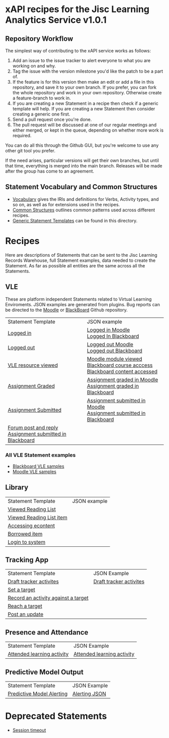 # xAPI recipes for the Jisc Learning Analytics Service v1.0.1

## Repository Workflow
The simplest way of contributing to the xAPI service works as follows:

1. Add an issue to the issue tracker to alert everyone to what you are working on and why.
2. Tag the issue with the version milestone you'd like the patch to be a part of.
3. If the feature is for this version then make an edit or add a file in this repository, and save it to your own branch. If you prefer, you can fork the whole repository and work in your own repository. Otherwise create a feature-branch to work in.
4. If you are creating a new Statement in a recipe then check if a generic template will help. If you are creating a new Statement then consider creating a generic one first.
4. Send a pull request once you're done.
5. The pull request will be discussed at one of our regular meetings and either merged, or kept in the queue, depending on whether more work is required.

You can do all this through the Github GUI, but you're welcome to use any other git tool you prefer.

If the need arises, particular versions will get their own branches, but until that time, everything is merged into the main branch. Releases will be made after the group has come to an agreement.

## Statement Vocabulary and Common Structures

* [Vocabulary](vocabulary.md) gives the IRIs and definitions for Verbs, Activity types, and so on, as well as for extensions used in the recipes.
* [Common Structures](common_structures.md) outlines common patterns used across different recipes.
* [Generic Statement Templates](generic/index.md) can be found in this directory.

# Recipes
Here are descriptions of Statements that can be sent to the Jisc Learning Records Warehouse, full Statement examples, data needed to create the Statement.  As far as possible all entities are the same across all the Statements.

## VLE

These are platform independent Statements related to Virtual Learning Enviroments. JSON examples are generated from plugins. Bug reports can be directed to the [Moodle](https://github.com/jiscdev/jisc-moodle-xapi-plugin) or [BlackBoard](https://github.com/jiscdev/blackboard-xapi-plugin) Github repository.

<table>
<tr><td>Statement Template </td>   <td>JSON example</td> </tr>
<tr><td> <a href = "/recipes/vle/login.md">Logged in</a></td><td> <a href = "vle/moodle/login.js">Logged in Moodle </a> <br/><a href = "vle/blackboard/loggedin.json"> Logged In Blackboard   </a>   </td> </tr>                                                           
<tr><td> <a href = "/recipes/vle/logout.md">Logged out</a></td><td> <a href = "vle/moodle/logout.js">Logged out Moodle </a>  <br/> <a href = "vle/blackboard/loggedout.json"> Logged out Blackboard   </a>    </td> </tr>    
<tr><td> <a href = "/recipes/vle/Module-View.md">VLE resource viewed   </a></td><td><a href = "vle/moodle/moduleview.js">Moodle module viewed </a> <br/> <a href = "vle/blackboard/course_access.json"> Blackboard course acccess  </a> <br/> <a href="vle/blackboard/course_content_access.json">Blackboard content accessed</a></td> </tr>    
<tr><td> <a href =  "/recipes/vle/assignment-graded.md">Assignment Graded   </a></td><td> <a href = "vle/moodle/asssignment_graded.json">Assignment graded in Moodle</a><br/> <a href="vle/blackboard/asssignment_graded.json">Assignment graded in Blackboard </a>   </td></tr>    
<tr><td> <a href =  "/recipes/vle/assignment-submitted.md">Assignment Submitted  </a></td><td><a href = "vle/moodle/assignment_submitted.json">Assignment submitted in Moodle</a><br/> <a href="vle/blackboard/assignment_submitted.json">Assignment submitted in Blackboard</a>   </td></tr>                                                             
<tr><td> <a href =  "/recipes/vle/forum.md">Forum post and reply</a><br/> <a href="vle/blackboard/assignment_submitted.json">Assignment submitted in Blackboard</a>   </td></tr>                                                             
</table>

### All VLE Statement examples
* [Blackboard VLE samples](vle/blackboard/Examples.md)
* [Moodle VLE samples](vle/moodle/examples.md)

## Library
<table>
<tr><td>Statement Template </td>   <td>JSON example</td> </tr>                                                         
<tr><td> <a href = "/recipes/library/reading-list-view.md">Viewed Reading List</a></td><td>   </td> </tr>                                                           
<tr><td> <a href = "/recipes/library/reading-list-item-view.md">Viewed Reading List item</a></td><td>   </td> </tr>        
<tr><td> <a href = "/recipes/library/econtent.md">Accessing econtent</a></td><td></td></tr>        
<tr><td> <a href = "/recipes/library/borrowing.md">Borrowed item</a></td><td></td> </tr>        
<tr><td> <a href = "/recipes/library/login.md">Login to system</a></td><td>  </td> </tr>        
</table>


## Tracking App
<table>
<tr><td>Statement Template </td><td>JSON Example</td></tr>
<tr><td><a href = "recipes/studyapps/tracker-app.md">Draft tracker activites</a></td><td><a href = "recipes/studyapps/mobile-app.md#example">Draft tracker activites</a></td> </tr>    
<tr><td><a href = "recipes/studyapps/target-set.md">Set a target</a></td>  <td>  </td></tr>
<tr><td><a href = "recipes/studyapps/target-activity.md">Record an activity against a target</a> </td><td>  </td></tr>
<tr><td><a href = "recipes/studyapps/target-reached.md">Reach a target</a></td><td> </td></tr>
<tr><td><a href = "recipes/studyapps/target-update.md">Post an update</a></td><td> </td></tr> 
</table>

## Presence and Attendance
<table>
<tr><td>Statement Template </td><td>JSON Example</td></tr>
<tr><td> <a href = "recipes/attendance/attendance.md">Attended learning activity </a></td><td><a href = "recipes/attendance/attendance.md#example">Attended learning activity </a></td> </tr>    
</table>


## Predictive Model Output

<table>
<tr><td>Statement Template </td><td>JSON Example</td></tr>
<tr><td> <a href = "/lap/apereo/model_output.md">Predictive Model Alerting</a></td><td><a href = "/lap/apereo/model_output.js">Alerting JSON</a></td> </tr>    
</table>



# Deprecated Statements

- [Session timeout](/recipes/vle/Session-timeout.md)    

